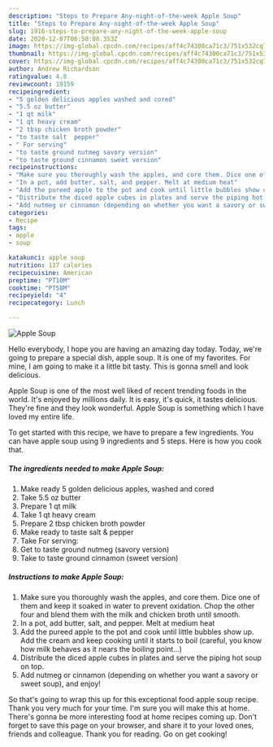 ```yaml
---
description: "Steps to Prepare Any-night-of-the-week Apple Soup"
title: "Steps to Prepare Any-night-of-the-week Apple Soup"
slug: 1916-steps-to-prepare-any-night-of-the-week-apple-soup
date: 2020-12-07T06:50:08.353Z
image: https://img-global.cpcdn.com/recipes/aff4c74300ca71c3/751x532cq70/apple-soup-recipe-main-photo.jpg
thumbnail: https://img-global.cpcdn.com/recipes/aff4c74300ca71c3/751x532cq70/apple-soup-recipe-main-photo.jpg
cover: https://img-global.cpcdn.com/recipes/aff4c74300ca71c3/751x532cq70/apple-soup-recipe-main-photo.jpg
author: Andrew Richardson
ratingvalue: 4.8
reviewcount: 19159
recipeingredient:
- "5 golden delicious apples washed and cored"
- "5.5 oz butter"
- "1 qt milk"
- "1 qt heavy cream"
- "2 tbsp chicken broth powder"
- "to taste salt  pepper"
- " For serving"
- "to taste ground nutmeg savory version"
- "to taste ground cinnamon sweet version"
recipeinstructions:
- "Make sure you thoroughly wash the apples, and core them. Dice one of them and keep it soaked in water to prevent oxidation. Chop the other four and blend them with the milk and chicken broth until smooth."
- "In a pot, add butter, salt, and pepper. Melt at medium heat"
- "Add the pureed apple to the pot and cook until little bubbles show up. Add the cream and keep cooking until it starts to boil (careful, you know how milk behaves as it nears the boiling point...)"
- "Distribute the diced apple cubes in plates and serve the piping hot soup on top."
- "Add nutmeg or cinnamon (depending on whether you want a savory or sweet soup), and enjoy!"
categories:
- Recipe
tags:
- apple
- soup

katakunci: apple soup 
nutrition: 117 calories
recipecuisine: American
preptime: "PT10M"
cooktime: "PT58M"
recipeyield: "4"
recipecategory: Lunch

---
```



![Apple Soup](https://img-global.cpcdn.com/recipes/aff4c74300ca71c3/751x532cq70/apple-soup-recipe-main-photo.jpg)

Hello everybody, I hope you are having an amazing day today. Today, we're going to prepare a special dish, apple soup. It is one of my favorites. For mine, I am going to make it a little bit tasty. This is gonna smell and look delicious.

Apple Soup is one of the most well liked of recent trending foods in the world. It's enjoyed by millions daily. It is easy, it's quick, it tastes delicious. They're fine and they look wonderful. Apple Soup is something which I have loved my entire life.




To get started with this recipe, we have to prepare a few ingredients. You can have apple soup using 9 ingredients and 5 steps. Here is how you cook that.

<!--inarticleads1-->

##### The ingredients needed to make Apple Soup:

1. Make ready 5 golden delicious apples, washed and cored
1. Take 5.5 oz butter
1. Prepare 1 qt milk
1. Take 1 qt heavy cream
1. Prepare 2 tbsp chicken broth powder
1. Make ready to taste salt &amp; pepper
1. Take  For serving:
1. Get to taste ground nutmeg (savory version)
1. Take to taste ground cinnamon (sweet version)




<!--inarticleads2-->

##### Instructions to make Apple Soup:

1. Make sure you thoroughly wash the apples, and core them. Dice one of them and keep it soaked in water to prevent oxidation. Chop the other four and blend them with the milk and chicken broth until smooth.
1. In a pot, add butter, salt, and pepper. Melt at medium heat
1. Add the pureed apple to the pot and cook until little bubbles show up. Add the cream and keep cooking until it starts to boil (careful, you know how milk behaves as it nears the boiling point...)
1. Distribute the diced apple cubes in plates and serve the piping hot soup on top.
1. Add nutmeg or cinnamon (depending on whether you want a savory or sweet soup), and enjoy!




So that's going to wrap this up for this exceptional food apple soup recipe. Thank you very much for your time. I'm sure you will make this at home. There's gonna be more interesting food at home recipes coming up. Don't forget to save this page on your browser, and share it to your loved ones, friends and colleague. Thank you for reading. Go on get cooking!
